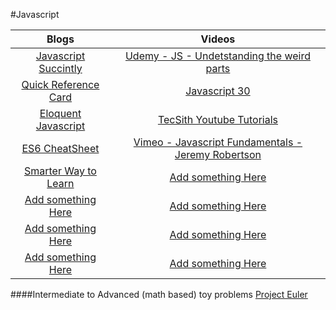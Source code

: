 #Javascript

|                                     Blogs                                |                                        Videos                                          |
|                               :---------------:                          |                                   :---------------:                                    |
| <a target="_blank" href="https://goo.gl/paEoaT">Javascript Succintly</a> | <a target="_blank" href="goo.gl/v9GLVf">Udemy - JS - Undetstanding the weird parts</a> |
| <a target="_blank" href="https://goo.gl/07vmou">Quick Reference Card</a> | <a target="_blank" href="javascript30.com">Javascript 30</a> |
| <a target="_blank" href="https://goo.gl/jTojxY">Eloquent Javascript</a>  | <a target="_blank" href="goo.gl/gIDAzH">TecSith Youtube Tutorials</a> |
| <a target="_blank" href="http://es6-features.org/">ES6 CheatSheet</a>    | <a target="_blank" href="https://goo.gl/sZ8ZP0">Vimeo - Javascript Fundamentals - Jeremy Robertson</a> |
| <a target="_blank" href="https://goo.gl/YUZMro">Smarter Way to Learn</a> | <a target="_blank" href="#">Add something Here</a> |
| <a target="_blank" href="#">Add something Here</a>                       | <a target="_blank" href="#">Add something Here</a> |
| <a target="_blank" href="#">Add something Here</a>                       | <a target="_blank" href="#">Add something Here</a> |
| <a target="_blank" href="#">Add something Here</a>                       | <a target="_blank" href="#">Add something Here</a> |

####Intermediate to Advanced (math based) toy problems
<a target="_blank" href="https://projecteuler.net/">Project Euler</a>